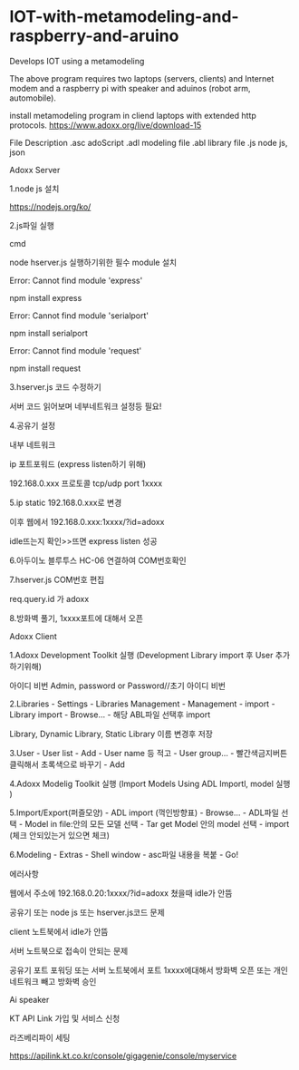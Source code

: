 # IOT-with-metamodeling-and-raspberry-and-aruino
Develops IOT using a metamodeling

The above program requires two laptops (servers, clients) and Internet modem and a raspberry pi with speaker and aduinos (robot arm, automobile).

install metamodeling program in cliend laptops with extended http protocols.
https://www.adoxx.org/live/download-15

File Description 
.asc    adoScript 
.adl    modeling file 
.abl    library file 
.js     node js, json 

Adoxx Server

1.node js 설치

https://nodejs.org/ko/

2.js파일 실행

cmd	

node hserver.js 실행하기위한 필수 module 설치

Error: Cannot find module 'express'

npm install express

Error: Cannot find module 'serialport'

npm install serialport

Error: Cannot find module 'request'

npm install request

3.hserver.js 코드 수정하기

서버 코드 읽어보며 네부네트워크 설정등 필요!

4.공유기 설정

내부 네트워크

ip 포트포워드 (express listen하기 위해)	

192.168.0.xxx	프로토콜 tcp/udp	port 1xxxx

5.ip static 192.168.0.xxx로 변경

이후 웹에서 192.168.0.xxx:1xxxx/?id=adoxx

idle뜨는지 확인>>뜨면 express listen 성공

6.아두이노 블루투스 HC-06  연결하여 COM번호확인

7.hserver.js COM번호 편집

req.query.id 가 adoxx

8.방화벽 풀기, 1xxxx포트에 대해서 오픈



Adoxx Client

1.Adoxx Development Toolkit 실행	 (Development Library import 후 User 추가하기위해)

아이디 비번 Admin, password or Password//초기 아이디 비번

2.Libraries - Settings - Libraries Management - Management - import - Library import - Browse… - 해당 ABL파일 선택후 import

Library, Dynamic Library, Static Library 이름 변경후 저장

3.User - User list -  Add - User name 등 적고 - User group… - 빨간색금지버튼 클릭해서 초록색으로 바꾸기 - Add

4.Adoxx Modelig Toolkit 실행 (Import Models Using ADL Importl, model 실행 )

5.Import/Export(퍼즐모양) - ADL import (꺽인방향표) - Browse… - ADL파일 선택 -  Model in file:안의 모든 모델 선택 - Tar get Model 안의 model 
선택 - import (체크 안되있는거 있으면 체크)

6.Modeling - Extras - Shell window - asc파일 내용을 복붙 - Go!



에러사항

웹에서 주소에 192.168.0.20:1xxxx/?id=adoxx 쳤을때 idle가 안뜸

공유기 또는 node js 또는 hserver.js코드 문제

client 노트북에서 idle가 안뜸

서버 노트북으로 접속이 안되는 문제

공유기 포트 포워딩 또는 서버 노트북에서 포트 1xxxx에대해서 방화벽 오픈 또는 개인 네트워크 빼고 방화벽 승인



Ai speaker

KT API Link 가입 및 서비스 신청

라즈베리파이 세팅

https://apilink.kt.co.kr/console/gigagenie/console/myservice




